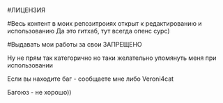 #ЛИЦЕНЗИЯ

#Весь контент в моих репозитроиях открыт к редактированию и использованию
 Да это гитхаб, тут всегда опенс сурс)

#Выдавать мои работы за свои ЗАПРЕЩЕНО

 Ну не прям так категорично но таки желательно упомянуть меня при использовании

 Если вы находите баг - сообщаете мне либо Veroni4cat

 Багоюз - не хорошо))
